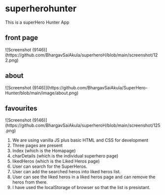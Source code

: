 # superherohunter
This is a superHero Hunter App
<h2>front page</h2>
![Screenshot (9146)](https://github.com/BhargavSaiAkula/superheroH/blob/main/screenshot/122.png)
<h2>about</h2>
![Screenshot (9146)](https://github.com/BhargavSaiAkula/SuperHero-Hunter/blob/main/image/about.png)
<h2>favourites</h2>
![Screenshot (9146)](https://github.com/BhargavSaiAkula/superheroH/blob/main/screenshot/125.png)


1. We are using vanilla JS plus basic HTML and CSS for development
2. Three pages are present 
  1. Index (which is the Homapage)
  2. charDetails (which is the individual superhero page)
  3. likedHeros (which is the Liked Heros page)
3. User can search for the SuperHeros.
4. User can add the searched heros into liked heros list.
5. User can see the liked heros in a liked heros page and can remove the heros from there.
6. I have used the localStorage of browser so that the list is presistant.
